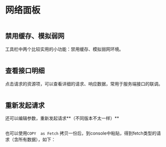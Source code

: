 # 网络面板

<figure><img src="https://files.gitbook.com/v0/b/gitbook-x-prod.appspot.com/o/spaces%2FzE1TQFEn6QauV49FDUgh%2Fuploads%2FsPR4gJ8sa2fQbX0Bwcwb%2Fimage.png?alt=media&#x26;token=8a2cd3e9-3b3d-4a83-9dcf-de4bf75ae6e3" alt=""><figcaption></figcaption></figure>

## **禁用缓存、模拟弱网**

工具栏中两个比较实用的小功能：禁用缓存、模拟弱网环境。

<figure><img src="https://files.gitbook.com/v0/b/gitbook-x-prod.appspot.com/o/spaces%2FzE1TQFEn6QauV49FDUgh%2Fuploads%2FIuP4IEqt51V92Cx6PmM8%2Fimage.png?alt=media&#x26;token=69ac6776-7881-4989-9fcc-8df6f61663a2" alt=""><figcaption></figcaption></figure>

## 查看接口明细

点击请求的资源项，可以查看详细的请求、响应数据，常用于服务端接口的联调。

<figure><img src="https://files.gitbook.com/v0/b/gitbook-x-prod.appspot.com/o/spaces%2FzE1TQFEn6QauV49FDUgh%2Fuploads%2FtZaAJMB1KnsDHBmkUt2C%2Fimage.png?alt=media&#x26;token=516aae8d-87a7-4f05-87f6-ddafd3895118" alt=""><figcaption></figcaption></figure>

## **重新发起请求**

还可以编辑参数，重新发起请求**（不同版本不太一样）**

<figure><img src="https://files.gitbook.com/v0/b/gitbook-x-prod.appspot.com/o/spaces%2FzE1TQFEn6QauV49FDUgh%2Fuploads%2Faiy9UbOpotUCI9zTaqpC%2Fimage.png?alt=media&#x26;token=9faba677-93cb-4c99-af62-3224297ed2fc" alt=""><figcaption></figcaption></figure>

也可以使用`COPY  as Fetch` 拷贝一份后，到console中粘贴，得到fetch类型的请求（含所有数据），如下：

<figure><img src="https://files.gitbook.com/v0/b/gitbook-x-prod.appspot.com/o/spaces%2FzE1TQFEn6QauV49FDUgh%2Fuploads%2FnizATvUwr6ODyXUBXlPI%2F%7B3092621B-2E8C-495C-8A59-CCCC89B81D08%7D.png?alt=media&#x26;token=14ce39a6-25c7-40b4-92b1-ad4684d02716" alt=""><figcaption></figcaption></figure>

<figure><img src="https://files.gitbook.com/v0/b/gitbook-x-prod.appspot.com/o/spaces%2FzE1TQFEn6QauV49FDUgh%2Fuploads%2FzKR2uus9UaX13VA8WikD%2F%7B44AA7E69-1524-47A9-81C9-C99214C57D11%7D.png?alt=media&#x26;token=89d11017-ac92-4b25-9627-b94b612e5345" alt=""><figcaption></figcaption></figure>



